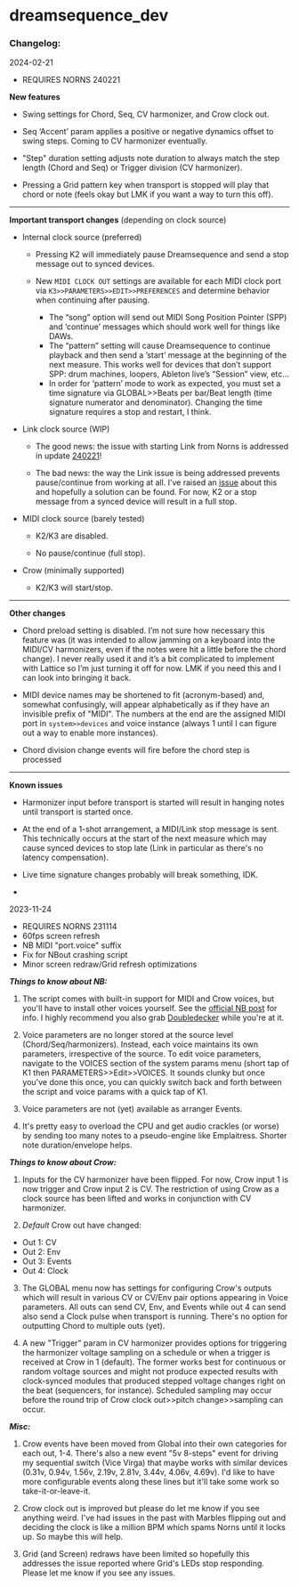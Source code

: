 # dreamsequence_dev

### Changelog:

2024-02-21
- REQUIRES NORNS 240221

**New features**

- Swing settings for Chord, Seq, CV harmonizer, and Crow clock out.

- Seq ‘Accent’ param applies a positive or negative dynamics offset to swing steps. Coming to CV harmonizer eventually.

- "Step" duration setting adjusts note duration to always match the step length (Chord and Seq) or Trigger division (CV harmonizer).

- Pressing a Grid pattern key when transport is stopped will play that chord or note (feels okay but LMK if you want a way to turn this off).

------------------------------------

**Important transport changes** (depending on clock source)

- Internal clock source (preferred)
  - Pressing K2 will immediately pause Dreamsequence and send a stop message out to synced devices.

  - New `MIDI CLOCK OUT` settings are available for each MIDI clock port via `K3>>PARAMETERS>>EDIT>>PREFERENCES` and determine behavior when continuing after pausing. 
    - The “song” option will send out MIDI Song Position Pointer (SPP) and ‘continue’ messages which should work well for things like DAWs.
    - The “pattern” setting will cause Dreamsequence to continue playback and then send a ’start’ message at the beginning of the next measure. This works well for devices that don’t support SPP: drum machines, loopers, Ableton live’s “Session” view, etc…
    - In order for ‘pattern’ mode to work as expected, you must set a time signature via GLOBAL>>Beats per bar/Beat length (time signature numerator and denominator). Changing the time signature requires a stop and restart, I think.


- Link clock source (WIP)
  - The good news: the issue with starting Link from Norns is addressed in update [240221](/t/norns-update-240221/66241)!

  - The bad news: the way the Link issue is being addressed prevents pause/continue from working at all. I’ve raised an [issue](https://github.com/monome/norns/issues/1756) about this and hopefully a solution can be found. For now, K2 or a stop message from a synced device will result in a full stop.

- MIDI clock source (barely tested)
  - K2/K3 are disabled.

  - No pause/continue (full stop).

- Crow (minimally supported)
  - K2/K3 will start/stop.

------------------------------------

**Other changes**

- Chord preload setting is disabled. I’m not sure how necessary this feature was (it was intended to allow jamming on a keyboard into the MIDI/CV harmonizers, even if the notes were hit a little before the chord change). I never really used it and it’s a bit complicated to implement with Lattice so I’m just turning it off for now. LMK if you need this and I can look into bringing it back.

- MIDI device names may be shortened to fit (acronym-based) and, somewhat confusingly, will appear alphabetically as if they have an invisible prefix of "MIDI". The numbers at the end are the assigned MIDI port in `system>>devices` and voice instance (always 1 until I can figure out a way to enable more instances).

- Chord division change events will fire before the chord step is processed

------------------------------------

**Known issues**

- Harmonizer input before transport is started will result in hanging notes until transport is started once.
- At the end of a 1-shot arrangement, a MIDI/Link stop message is sent. This technically occurs at the start of the next measure which may cause synced devices to stop late (Link in particular as there's no latency compensation).
- Live time signature changes probably will break something, IDK.

- 
2023-11-24
- REQUIRES NORNS 231114
- 60fps screen refresh
- NB MIDI "port.voice" suffix
- Fix for NBout crashing script
- Minor screen redraw/Grid refresh optimizations

***Things to know about NB:***
1. The script comes with built-in support for MIDI and Crow voices, but you'll have to install other voices yourself. See the [official NB post](https://llllllll.co/t/60374) for info. I highly recommend you also grab [Doubledecker](https://llllllll.co/t/doubledecker/61525) while you're at it.

2. Voice parameters are no longer stored at the source level (Chord/Seq/harmonizers). Instead, each voice maintains its own parameters, irrespective of the source. To edit voice parameters, navigate to the VOICES section of the system params menu (short tap of K1 then PARAMETERS>>Edit>>VOICES. It sounds clunky but once you've done this once, you can quickly switch back and forth between the script and voice params with a quick tap of K1.

3. Voice parameters are not (yet) available as arranger Events.

4. It's pretty easy to overload the CPU and get audio crackles (or worse) by sending too many notes to a pseudo-engine like Emplaitress. Shorter note duration/envelope helps.

***Things to know about Crow:***
1. Inputs for the CV harmonizer have been flipped. For now, Crow input 1 is now trigger and Crow input 2 is CV. The restriction of using Crow as a clock source has been lifted and works in conjunction with CV harmonizer.

2. *Default* Crow out have changed: 
- Out 1: CV
- Out 2: Env
- Out 3: Events
- Out 4: Clock

3. The GLOBAL menu now has settings for configuring Crow's outputs which will result in various CV or CV/Env pair options appearing in Voice parameters. All outs can send CV, Env, and Events while out 4 can send also send a Clock pulse when transport is running. There's no option for outputting Chord to multiple outs (yet).

4. A new "Trigger" param in CV harmonizer provides options for triggering the harmonizer voltage sampling on a schedule or when a trigger is received at Crow in 1 (default). The former works best for continuous or random voltage sources and might not produce expected results with clock-synced modules that produced stepped voltage changes right on the beat (sequencers, for instance). Scheduled sampling may occur before the round trip of Crow clock out>>pitch change>>sampling can occur.

***Misc:***
1. Crow events have been moved from Global into their own categories for each out, 1-4. There's also a new event "5v 8-steps" event for driving my sequential switch (Vice Virga) that maybe works with similar devices (0.31v, 0.94v, 1.56v, 2.19v, 2.81v, 3.44v, 4.06v, 4.69v). I'd like to have more configurable events along these lines but it'll take some work so take-it-or-leave-it.

2. Crow clock out is improved but please do let me know if you see anything weird. I've had issues in the past with Marbles flipping out and deciding the clock is like a million BPM which spams Norns until it locks up. So maybe this will help.

3. Grid (and Screen) redraws have been limited so hopefully this addresses the issue reported where Grid's LEDs stop responding. Please let me know if you see any issues.
